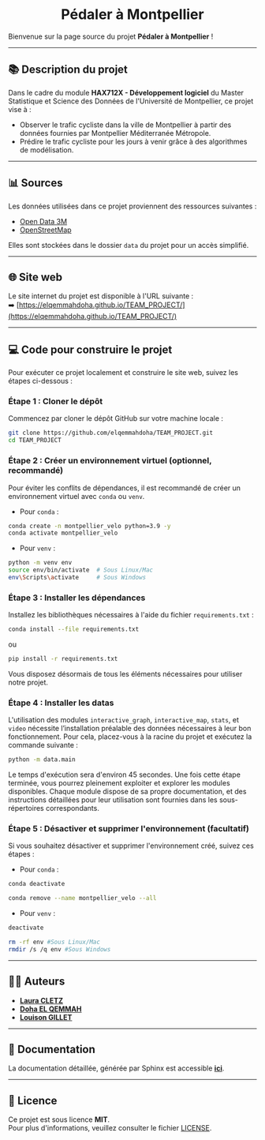 <h1 style="text-align: center;">Pédaler à Montpellier</h1>

Bienvenue sur la page source du projet **Pédaler à Montpellier** !

---

## 📚 Description du projet 

Dans le cadre du module **HAX712X - Développement logiciel** du Master Statistique et Science des Données de l'Université de Montpellier, ce projet vise à :  
- Observer le trafic cycliste dans la ville de Montpellier à partir des données fournies par Montpellier Méditerranée Métropole.  
- Prédire le trafic cycliste pour les jours à venir grâce à des algorithmes de modélisation.  

---

## 📊 Sources 

Les données utilisées dans ce projet proviennent des ressources suivantes :  
- [Open Data 3M](https://data.montpellier3m.fr/dataset/comptages-velo-et-pieton-issus-des-compteurs-de-velo)  
- [OpenStreetMap](https://www.openstreetmap.org/#map=6/46.45/2.21)  

Elles sont stockées dans le dossier `data` du projet pour un accès simplifié.  

---

## 🌐 Site web 

Le site internet du projet est disponible à l'URL suivante :  
➡️ [https://elqemmahdoha.github.io/TEAM_PROJECT/](https://elqemmahdoha.github.io/TEAM_PROJECT/)

---

## 💻 Code pour construire le projet 

Pour exécuter ce projet localement et construire le site web, suivez les étapes ci-dessous :  

### Étape 1 : Cloner le dépôt 
Commencez par cloner le dépôt GitHub sur votre machine locale :  
```bash
git clone https://github.com/elqemmahdoha/TEAM_PROJECT.git
cd TEAM_PROJECT
```
### Étape 2 : Créer un environnement virtuel (optionnel, recommandé)
Pour éviter les conflits de dépendances, il est recommandé de créer un environnement virtuel avec `conda` ou `venv`.

 - Pour `conda` : 
```bash
conda create -n montpellier_velo python=3.9 -y
conda activate montpellier_velo
```
 - Pour `venv` : 
```bash
python -m venv env
source env/bin/activate  # Sous Linux/Mac
env\Scripts\activate     # Sous Windows
```
### Étape 3 : Installer les dépendances 
Installez les bibliothèques nécessaires à l'aide du fichier `requirements.txt` :
```bash
conda install --file requirements.txt
```
ou
```bash
pip install -r requirements.txt
```
Vous disposez désormais de tous les éléments nécessaires pour utiliser notre projet. 

### Étape 4 : Installer les datas
L'utilisation des modules `interactive_graph`, `interactive_map`, `stats`, et `video` nécessite l’installation préalable des données nécessaires à leur bon fonctionnement. Pour cela, placez-vous à la racine du projet et exécutez la commande suivante : 
```bash
python -m data.main
```
Le temps d'exécution sera d'environ 45 secondes. 
Une fois cette étape terminée, vous pourrez pleinement exploiter et explorer les modules disponibles. Chaque module dispose de sa propre documentation, et des instructions détaillées pour leur utilisation sont fournies dans les sous-répertoires correspondants. 

### Étape 5 : Désactiver et supprimer l'environnement (facultatif)
Si vous souhaitez désactiver et supprimer l'environnement créé, suivez ces étapes :  

- Pour `conda` :

```bash
conda deactivate
```

```bash
conda remove --name montpellier_velo --all
```

- Pour `venv` :

```bash
deactivate
```

```bash
rm -rf env #Sous Linux/Mac
rmdir /s /q env #Sous Windows 
```

--- 

## 👩‍💻 Auteurs 

- [**Laura CLETZ**](https://github.com/lcletz)  
- [**Doha EL QEMMAH**](https://github.com/elqemmahdoha)  
- [**Louison GILLET**](https://github.com/LouisonGillet)  

---
## 🔏 Documentation

La documentation détaillée, générée par Sphinx est accessible [**ici**](http://127.0.0.1:5500/docs2/build/html/index.html).

---
## 📄 Licence 

Ce projet est sous licence **MIT**.  
Pour plus d'informations, veuillez consulter le fichier [LICENSE](https://github.com/elqemmahdoha/TEAM_PROJECT/blob/main/LICENSE).  
